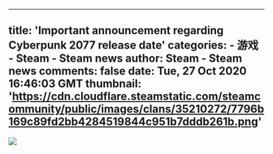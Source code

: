 
---
title: 'Important announcement regarding Cyberpunk 2077 release date'
categories: 
    - 游戏
    - Steam - Steam news
author: Steam - Steam news
comments: false
date: Tue, 27 Oct 2020 16:46:03 GMT
thumbnail: 'https://cdn.cloudflare.steamstatic.com/steamcommunity/public/images/clans/35210272/7796b169c89fd2bb4284519844c951b7dddb261b.png'
---

<div>   
<img noopener noreferer style="max-width:100%;" src="https://cdn.cloudflare.steamstatic.com/steamcommunity/public/images/clans/35210272/7796b169c89fd2bb4284519844c951b7dddb261b.png" referrerpolicy="no-referrer">  
</div>
            